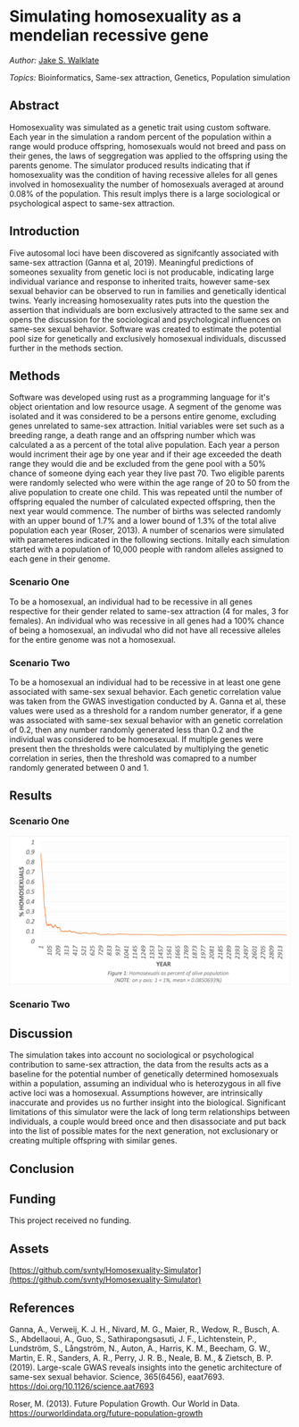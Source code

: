 # Simulating homosexuality as a mendelian recessive gene
*Author:* [Jake S. Walklate](https://www.linkedin.com/in/svnty)

*Topics:* Bioinformatics, Same-sex attraction, Genetics, Population simulation

## Abstract

Homosexuality was simulated as a genetic trait using custom software. Each year in the simulation a random percent of the population within a range would produce offspring, homosexuals would not breed and pass on their genes, the laws of seggregation was applied to the offspring using the parents genome. The simulator produced results indicating that if homosexuality was the condition of having recessive alleles for all genes involved in homosexuality the number of homosexuals averaged at around 0.08% of the population. This result implys there is a large sociological or psychological aspect to same-sex attraction. 

## Introduction

Five autosomal loci have been discovered as signifcantly associated with same-sex attraction (Ganna et al, 2019). Meaningful predictions of someones sexuality from genetic loci is not producable, indicating large individual variance and response to inherited traits, however same-sex sexual behavior can be observed to run in families and genetically identical twins. Yearly increasing homosexuality rates puts into the question the assertion that individuals are born exclusively attracted to the same sex and opens the discussion for the sociological and psychological influences on same-sex sexual behavior. Software was created to estimate the potential pool size for genetically and exclusively homosexual individuals, discussed further in the methods section.

## Methods

Software was developed using rust as a programming language for it's object orientation and low resource usage. A segment of the genome was isolated and it was considered to be a persons entire genome, excluding genes unrelated to same-sex attraction. Initial variables were set such as a breeding range, a death range and an offspring number which was calculated a as a percent of the total alive population. Each year a person would incriment their age by one year and if their age exceeded the death range they would die and be excluded from the gene pool with a 50% chance of someone dying each year they live past 70. Two eligible parents were randomly selected who were within the age range of 20 to 50 from the alive population to create one child. This was repeated until the number of offspring equaled the number of calculated expected offspring, then the next year would commence. The number of births was selected randomly with an upper bound of 1.7% and a lower bound of 1.3% of the total alive population each year (Roser, 2013). A number of scenarios were simulated with parameteres indicated in the following sections. Initally each simulation started with a population of 10,000 people with random alleles assigned to each gene in their genome. 

### Scenario One

To be a homosexual, an individual had to be recessive in all genes respective for their gender related to same-sex attraction (4 for males, 3 for females). An individual who was recessive in all genes had a 100% chance of being a homosexual, an indivudal who did not have all recessive alleles for the entire genome was not a homosexual.

### Scenario Two

To be a homosexual an individual had to be recessive in at least one gene associated with same-sex sexual behavior. Each genetic correlation value was taken from the GWAS investigation conducted by A. Ganna et al, these values were used as a threshold for a random number generator, if a gene was associated with same-sex sexual behavior with an genetic correlation of 0.2, then any number randomly generated less than 0.2 and the individual was considered to be homoesexual. If multiple genes were present then the thresholds were calculated by multiplying the genetic correlation in series, then the threshold was comapred to a number randomly generated between 0 and 1.

## Results

### Scenario One

![1.3 Billion people, no chance of homosexual breeding](/results/scenario_one/1_3billion_percent.png?raw=true)

### Scenario Two

## Discussion

The simulation takes into account no sociological or psychological contribution to same-sex attraction, the data from the results acts as a baseline for the potential number of genetically determined homosexuals within a population, assuming an individual who is heterozygous in all five active loci was a homosexual. Assumptions however, are intrinsically inaccurate and provides us no further insight into the biological. Significant limitations of this simulator were the lack of long term relationships between individuals, a couple would breed once and then disassociate and put back into the list of possible mates for the next generation, not exclusionary or creating multiple offspring with similar genes. 

## Conclusion


## Funding

This project received no funding.

## Assets 
[https://github.com/svnty/Homosexuality-Simulator](https://github.com/svnty/Homosexuality-Simulator)

## References
Ganna, A., Verweij, K. J. H., Nivard, M. G., Maier, R., Wedow, R., Busch, A. S., Abdellaoui, A., Guo, S., Sathirapongsasuti, J. F., Lichtenstein, P., Lundström, S., Långström, N., Auton, A., Harris, K. M., Beecham, G. W., Martin, E. R., Sanders, A. R., Perry, J. R. B., Neale, B. M., & Zietsch, B. P. (2019). Large-scale GWAS reveals insights into the genetic architecture of same-sex sexual behavior. Science, 365(6456), eaat7693. https://doi.org/10.1126/science.aat7693

Roser, M. (2013). Future Population Growth. Our World in Data. https://ourworldindata.org/future-population-growth